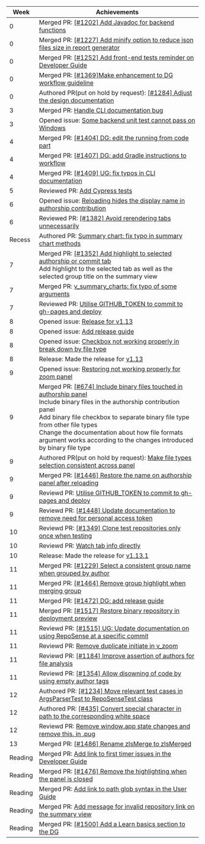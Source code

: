| Week | Achievements                                                                                                                                 |
| ---- | -------------------------------------------------------------------------------------------------------------------------------------------- |
| 0    | Merged PR: [[#1202] Add Javadoc for backend functions](https://github.com/reposense/RepoSense/pull/1364)                                     |
| 0    | Merged PR: [[#1227] Add minify option to reduce json files size in report generator](https://github.com/reposense/RepoSense/pull/1386)       |
| 0    | Merged PR: [[#1252] Add front-end tests reminder on Developer Guide](https://github.com/reposense/RepoSense/pull/1384)                       |
| 0    | Merged PR: [[#1369]Make enhancement to DG workflow guideline](https://github.com/reposense/RepoSense/pull/1378)                              |
| 0    | Authored PR(put on hold by request): [[#1284] Adjust the design documentation](https://github.com/reposense/RepoSense/pull/1388)             |
| 3    | Merged PR: [Handle CLI documentation bug](https://github.com/reposense/RepoSense/pull/1432)                                                  |
| 3    | Opened issue: [Some backend unit test cannot pass on Windows](https://github.com/reposense/RepoSense/issues/1444)                            |
| 4    | Merged PR: [[#1404] DG: edit the running from code part](https://github.com/reposense/RepoSense/pull/1405)                                   |
| 4    | Merged PR: [[#1407] DG: add Gradle instructions to workflow](https://github.com/reposense/RepoSense/pull/1408)                               |
| 4    | Merged PR: [[#1409] UG: fix typos in CLI documentation](https://github.com/reposense/RepoSense/pull/1410)                                    |
| 5    | Reviewed PR: [Add Cypress tests](https://github.com/reposense/RepoSense/pull/1443)                                                           |
| 6    | Opened issue: [Reloading hides the display name in authorship contribution](https://github.com/reposense/RepoSense/issues/1455)              |
| 6    | Reviewed PR: [[#1382] Avoid rerendering tabs unnecessarily](https://github.com/reposense/RepoSense/pull/1390)                                |
| Recess | Authored PR: [Summary chart: fix typo in summary chart methods](https://github.com/reposense/RepoSense/pull/1457)                          |
| 7    | Merged PR: [[#1352] Add highlight to selected authorship or commit tab](https://github.com/reposense/RepoSense/pull/1453)<br/>                                                      Add highlight to the selected tab as well as the selected group title on the summary view                                                  |
| 7    | Merged PR: [v_summary_charts: fix typo of some arguments](https://github.com/reposense/RepoSense/pull/1457)                                  |
| 7    | Reviewed PR: [Utilise GITHUB_TOKEN to commit to gh-pages and deploy](https://github.com/reposense/publish-RepoSense/pull/9)                  |
| 8    | Opened issue: [Release for v1.13](https://github.com/reposense/RepoSense/issues/1470)                                                        |
| 8    | Opened issue: [Add release guide](https://github.com/reposense/RepoSense/issues/1472)                                                        |
| 8    | Opened issue: [Checkbox not working properly in break down by file type](https://github.com/reposense/RepoSense/issues/1473)                 |
| 8    | Release: Made the release for [v1.13](https://github.com/reposense/RepoSense/releases/tag/v1.13)                                             |
| 9    | Opened issue: [Restoring not working properly for zoom panel](https://github.com/reposense/RepoSense/issues/1486)                            |
| 9    | Merged PR: [[#674] Include binary files touched in authorship panel](https://github.com/reposense/RepoSense/pull/1413) <br/>                                                       Include binary files in the authorship contribution panel<br/>                                                                                                                   Add binary file checkbox to separate binary file type from other file types<br/>                                                                                                 Change the documentation about how file formats argument works according to the changes introduced by binary file type                      |
| 9    | Authored PR(put on hold by request): [Make file types selection consistent across panel](https://github.com/reposense/RepoSense/pull/1488)   |
| 9    | Merged PR: [[#1446] Restore the name on authorship panel after reloading](https://github.com/reposense/RepoSense/pull/1458)                  |
| 9    | Reviewd PR: [Utilise GITHUB_TOKEN to commit to gh-pages and deploy](https://github.com/reposense/publish-RepoSense/pull/9)                   |
| 9    | Reviewd PR: [[#1448] Update documentation to remove need for personal access token](https://github.com/reposense/RepoSense/pull/1465)        |
| 10    | Reviewd PR: [[#1349] Clone test repositories only once when testing](https://github.com/reposense/RepoSense/pull/1478)                      |
| 10    | Reviewd PR: [Watch tab info directly](https://github.com/reposense/RepoSense/pull/1490)                                                     |
| 10    | Release: Made the release for [v1.13.1](https://github.com/reposense/RepoSense/releases/tag/v1.13.1)                                        |
| 11    | Merged PR: [[#1229] Select a consistent group name when grouped by author](https://github.com/reposense/RepoSense/pull/1461)                |
| 11    | Merged PR: [[#1464] Remove group highlight when merging group](https://github.com/reposense/RepoSense/pull/1466)                            |
| 11    | Merged PR: [[#1472] DG: add release guide](https://github.com/reposense/RepoSense/pull/1474)                                                |
| 11    | Merged PR: [[#1517] Restore binary repository in deployment preview](https://github.com/reposense/RepoSense/pull/1522)                      |
| 11    | Reviewd PR: [[#1515] UG: Update documentation on using RepoSense at a specific commit](https://github.com/reposense/RepoSense/pull/1516)    |
| 11    | Reviewd PR: [Remove duplicate initiate in v_zoom](https://github.com/reposense/RepoSense/pull/1489)                                         |
| 11    | Reviewd PR: [[#1184] Improve assertion of authors for file analysis](https://github.com/reposense/RepoSense/pull/1518)                      |
| 11    | Reviewd PR: [[#1354] Allow disowning of code by using empty author tags](https://github.com/reposense/RepoSense/pull/1520)                  |
| 12    | Authored PR: [[#1234] Move relevant test cases in ArgsParserTest to RepoSenseTest class](https://github.com/reposense/RepoSense/pull/1530)  |
| 12    | Authored PR: [[#435] Convert special character in path to the corresponding white space](https://github.com/reposense/RepoSense/pull/1531)  |
| 12    | Reviewd PR: [Remove window.app state changes and remove this. in .pug](https://github.com/reposense/RepoSense/pull/1527)                    |
| 13    | Merged PR: [[#1486] Rename zIsMerge to zIsMerged](https://github.com/reposense/RepoSense/pull/1487)                                         |
| Reading | Merged PR: [Add link to first timer issues in the Developer Guide](https://github.com/reposense/RepoSense/pull/1492)                      |
| Reading | Merged PR: [[#1476] Remove the highlighting when the panel is closed](https://github.com/reposense/RepoSense/pull/1480)                   |
| Reading | Merged PR: [Add link to path glob syntax in the User Guide](https://github.com/reposense/RepoSense/pull/1541)                             |
| Reading | Merged PR: [Add message for invalid repository link on the summary view](https://github.com/reposense/RepoSense/pull/1509)                |
| Reading | Merged PR: [[#1500] Add a Learn basics section to the DG](https://github.com/reposense/RepoSense/pull/1507)                               |


